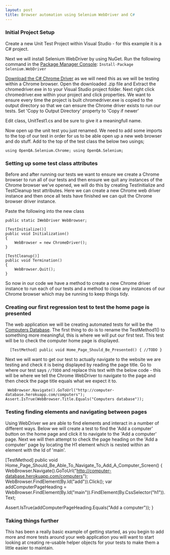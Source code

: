 ```yaml
---
layout: post
title: Browser automation using Selenium WebDriver and C#
---
```


### Initial Project Setup 
Create a new Unit Test Project within Visual Studio - for this example it is a C# project.

Next we will install Selenium WebDriver by using NuGet. Run the following command in the [Package Manager Console](https://docs.nuget.org/docs/start-here/using-the-package-manager-console):
`Install-Package Selenium.WebDriver`

[Download the C# Chrome Driver](https://chromedriver.storage.googleapis.com/index.html?path=2.29/) as we will need this as we will be testing within a Chrome browser.
Open the downloaded .zip file and Extract the chromedriver.exe in to your Visual Studio project folder.
Next right click chromedriver.exe within your project and click properties. We want to ensure every time the project is built chromedriver.exe is copied to the output directory so that we can ensure the Chrome driver exists to run our tests. Set 'Copy to Output Directory' property to 'Copy if newer'

Edit class, UnitTest1.cs and be sure to give it a meaningfull name.

Now open up the unit test you just renamed. We need to add some imports to the top of our test in order for us to be able open up a new web browser and do stuff. Add to the top of the test class the below two usings;

`
using OpenQA.Selenium.Chrome;
using OpenQA.Selenium;
`

### Setting up some test class attributes
Before and after running our tests we want to ensure we create a Chrome browser to run all of our tests and then ensure we quit any instances of the Chrome browser we've opened, we will do this by creating TestInitialize and TestCleanup test attributes. Here we can create a new Chrome web driver instance and then once all tests have finished we can quit the Chrome browser driver instance.

Paste the following into the new class

	public static IWebDriver WebBrowser;

	[TestInitialize()]
	public void Initialization()
	{
		WebBrowser = new ChromeDriver();
	}

	[TestCleanup()]
	public void Termination()
	{
		WebBrowser.Quit();
	}


So now in our code we have a method to create a new Chrome driver instance to run each of our tests and a method to close any instances of our Chrome browser which may be running to keep things tidy.

### Creating our first regression test to test the home page is presented

The web application we will be creating automated tests for will be the [Computers Database](http://computer-database.herokuapp.com/computers).
The first thing to do is to rename the TestMethod1() to something more meaningful, this is where we will put our first test. This test will be to check the computer home page is displayed.

`   [TestMethod]
	public void Home_Page_Should_Be_Presented()
	{
	  //TODO
	}
`

Next we will want to get our test to actually navigate to the website we are testing and check it is being displayed by reading the page title. Go to where our test says `//TODO` and replace this text with the below code - this will be where we tell the Chrome WebDriver to navigate to the page and then check the page title equals what we expect it to.

` WebBrowser.Navigate().GoToUrl("http://computer-database.herokuapp.com/computers");
	Assert.IsTrue(WebBrowser.Title.Equals("Computers database"));`

	
### Testing finding elements and navigating between pages

Using WebDriver we are able to find elements and interact in a number of different ways. Below we will create a test to find the 'Add a computer' button on the home page and click it to navigate to the 'Add a computer' page. Next we will then attempt to check the page heading on the 'Add a computer' page by locating the H1 element which is nested within an element with the Id of 'main'.

 
  [TestMethod]
public void Home_Page_Should_Be_Able_To_Navigate_To_Add_A_Computer_Screen()
{ 
  WebBrowser.Navigate().GoToUrl("http://computer-database.herokuapp.com/computers");
  WebBrowser.FindElement(By.Id("add")).Click();
  var addComputerPageHeading = WebBrowser.FindElement(By.Id("main")).FindElement(By.CssSelector("h1")).Text;

  Assert.IsTrue(addComputerPageHeading.Equals("Add a computer"));
}


### Taking things further

This has been a really basic example of getting started, as you begin to add more and more tests around your web application you will want to start looking at creating re-usable helper objects for your tests to make them a little easier to maintain. 
